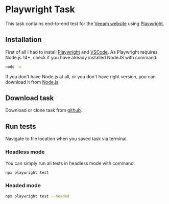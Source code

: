 # Playwright Task

This task contains end-to-end test for the [Veeam website](https://www.veeam.com/) using [Playwright](https://playwright.dev/).

## Installation

First of all I had to install [Playwright](https://playwright.dev/docs/intro) and [VSCode](https://code.visualstudio.com/download).
As Playwright requires Node.js 14+, check if you have already installed NodeJS with command:

```bash
node -v
```

If you don't have Node.js at all, or you don't have right version, you can download it from [Node.js](https://nodejs.org/en/download).

## Download task

Download or clone task from [github](https://github.com/sdimun/playwrightAT).


## Run tests

Navigate to file location when you saved task via terminal. 

### Headless mode
You can simply run all tests in headless mode with command:

```bash
npx playwright test
```

### Headed mode

```bash
npx playwright test --headed
```


